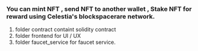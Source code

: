 ### You can mint NFT , send NFT to another wallet , Stake NFT for reward using Celestia's blockspacerare network.

1. folder contract containt solidity contract
2. folder frontend for UI / UX
3. folder faucet_service for faucet service.
